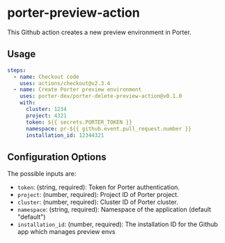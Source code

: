 # porter-preview-action

This Github action creates a new preview environment in Porter.

## Usage

```yaml
steps:
  - name: Checkout code
    uses: actions/checkout@v2.3.4
  - name: Create Porter preview environment
    uses: porter-dev/porter-delete-preview-action@v0.1.0
    with:
      cluster: 1234
      project: 4321
      token: ${{ secrets.PORTER_TOKEN }}
      namespace: pr-${{ github.event.pull_request.number }}
      installation_id: 12344321
```

## Configuration Options

The possible inputs are:

- `token`: (string, required): Token for Porter authentication.
- `project`: (number, required): Project ID of Porter project.
- `cluster`: (number, required): Cluster ID of Porter cluster.
- `namespace`: (string, required): Namespace of the application (default "default")
- `installation_id`: (number, required): The installation ID for the Github app which manages preview envs
